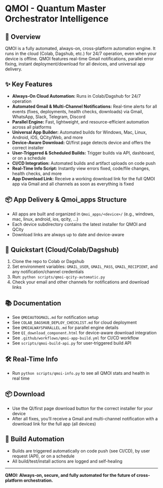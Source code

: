 # QMOI - Quantum Master Orchestrator Intelligence

## 🚀 Overview
QMOI is a fully automated, always-on, cross-platform automation engine. It runs in the cloud (Colab, Dagshub, etc.) for 24/7 operation, even when your device is offline. QMOI features real-time Gmail notifications, parallel error fixing, instant deployment/download for all devices, and universal app delivery.

## ✨ Key Features
- **Always-On Cloud Automation:** Runs in Colab/Dagshub for 24/7 operation
- **Automated Gmail & Multi-Channel Notifications:** Real-time alerts for all events (fixes, deployments, health checks, downloads) via Gmail, WhatsApp, Slack, Telegram, Discord
- **Parallel Engine:** Fast, lightweight, and resource-efficient automation across all platforms
- **Universal App Builder:** Automated builds for Windows, Mac, Linux, Android, iOS, QCity/Web, and more
- **Device-Aware Download:** QI/first page detects device and offers the correct installer
- **User-Triggered & Scheduled Builds:** Trigger builds via API, dashboard, or on a schedule
- **CI/CD Integration:** Automated builds and artifact uploads on code push
- **Real-Time Info Script:** Instantly view errors fixed, code/file changes, health checks, and more
- **App Download Link:** Receive a working download link for the full QMOI app via Gmail and all channels as soon as everything is fixed

## 📦 App Delivery & Qmoi_apps Structure
- All apps are built and organized in `Qmoi_apps/<device>/` (e.g., windows, mac, linux, android, ios, qcity, ...)
- Each device subdirectory contains the latest installer for QMOI and QCity
- Download links are always up to date and device-aware

## 🚀 Quickstart (Cloud/Colab/Dagshub)
1. Clone the repo to Colab or Dagshub
2. Set environment variables: `GMAIL_USER`, `GMAIL_PASS`, `GMAIL_RECIPIENT`, and any notification/channel credentials
3. Run: `python scripts/qmoi-qcity-automatic.py`
4. Check your email and other channels for notifications and download links

## 📚 Documentation
- See `QMOIAUTOGMAIL.md` for notification setup
- See `COLAB_DAGSHUB_DEPLOY_CHECKLIST.md` for cloud deployment
- See `QMOIALWAYSPARALLEL.md` for parallel engine details
- See `QI_download_component.html` for device-aware download integration
- See `.github/workflows/qmoi-app-build.yml` for CI/CD workflow
- See `scripts/qmoi-build-api.py` for user-triggered build API

## 🛠️ Real-Time Info
- Run `python scripts/qmoi-info.py` to see all QMOI stats and health in real time

## 📦 Download
- Use the QI/first page download button for the correct installer for your device
- After all fixes, you’ll receive a Gmail and multi-channel notification with a download link for the full app (all devices)

## 🔄 Build Automation
- Builds are triggered automatically on code push (see CI/CD), by user request (API), or on a schedule
- All build/test/install actions are logged and self-healing

---
**QMOI: Always-on, secure, and fully automated for the future of cross-platform orchestration.**
